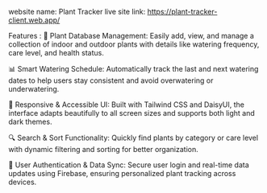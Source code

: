 website name: Plant Tracker
live site link: https://plant-tracker-client.web.app/

Features :
🌱 Plant Database Management: Easily add, view, and manage a collection of indoor and outdoor plants with details like watering frequency, care level, and health status.

📊 Smart Watering Schedule: Automatically track the last and next watering dates to help users stay consistent and avoid overwatering or underwatering.

🌈 Responsive & Accessible UI: Built with Tailwind CSS and DaisyUI, the interface adapts beautifully to all screen sizes and supports both light and dark themes.

🔍 Search & Sort Functionality: Quickly find plants by category or care level with dynamic filtering and sorting for better organization.

🔐 User Authentication & Data Sync: Secure user login and real-time data updates using Firebase, ensuring personalized plant tracking across devices.